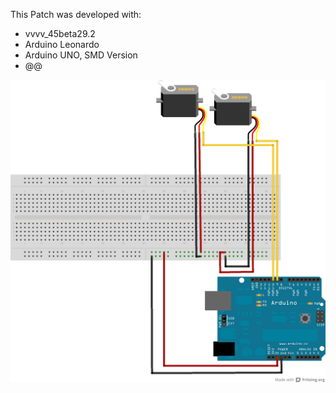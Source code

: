 This Patch was developed with:
* vvvv_45beta29.2
* Arduino Leonardo
* Arduino UNO, SMD Version
* @@

![imagename](div/Servomotor.png)
